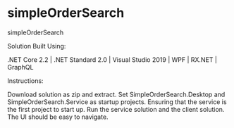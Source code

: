 # simpleOrderSearch
simpleOrderSearch

Solution Built Using:

.NET Core 2.2 |
.NET Standard 2.0 |
Visual Studio 2019 |
WPF |
RX.NET |
GraphQL


Instructions:

Download solution as zip and extract. 
Set SimpleOrderSearch.Desktop and SimpleOrderSearch.Service as startup projects. Ensuring that the service is the first project to start up.
Run the service solution and the client solution.
The UI should be easy to navigate. 

